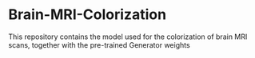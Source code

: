 # Brain-MRI-Colorization
This repository contains the model used for the colorization of brain MRI scans, together with the pre-trained Generator weights
